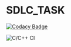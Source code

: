 # SDLC_TASK

[![Codacy Badge](https://app.codacy.com/project/badge/Grade/9699f8e7365f4759862ba00b78066833)](https://www.codacy.com/manual/99002579/SDLC_TASK?utm_source=github.com&amp;utm_medium=referral&amp;utm_content=99002579/SDLC_TASK&amp;utm_campaign=Badge_Grade)

![C/C++ CI](https://github.com/99002579/SDLC_TASK/workflows/C/C++%20CI/badge.svg)
